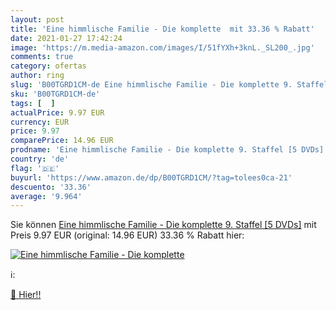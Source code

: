 ```yaml
---
layout: post
title: 'Eine himmlische Familie - Die komplette  mit 33.36 % Rabatt'
date: 2021-01-27 17:42:24
image: 'https://m.media-amazon.com/images/I/51fYXh+3knL._SL200_.jpg'
comments: true
category: ofertas
author: ring
slug: 'B00TGRD1CM-de Eine himmlische Familie - Die komplette 9. Staffel [5 DVDs]'
sku: 'B00TGRD1CM-de'
tags: [  ]
actualPrice: 9.97 EUR
currency: EUR
price: 9.97
comparePrice: 14.96 EUR
prodname: 'Eine himmlische Familie - Die komplette 9. Staffel [5 DVDs]'
country: 'de'
flag: '🇩🇪'
buyurl: 'https://www.amazon.de/dp/B00TGRD1CM/?tag=tolees0ca-21'
descuento: '33.36'
average: '9.964'
---
```


Sie können [Eine himmlische Familie - Die komplette 9. Staffel [5 DVDs]](https://www.amazon.de/dp/B00TGRD1CM/?tag=tolees0ca-21) mit Preis 9.97 EUR (original: 14.96 EUR) 33.36 % Rabatt hier:

[![Eine himmlische Familie - Die komplette ](https://m.media-amazon.com/images/I/51fYXh+3knL._SL200_.jpg)](https://www.amazon.de/dp/B00TGRD1CM/?tag=tolees0ca-21)

ℹ️:


[🛒 Hier!!](https://www.amazon.de/dp/B00TGRD1CM/?tag=tolees0ca-21)
